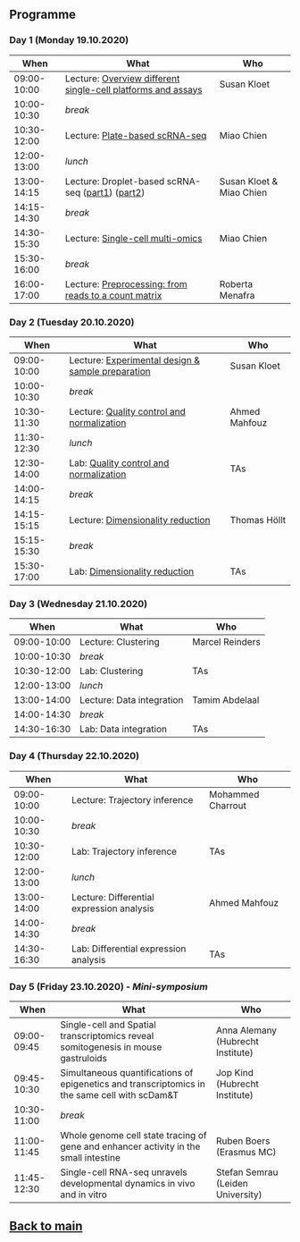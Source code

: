 ## Programme

### Day 1 (Monday 19.10.2020)
| When | What | Who |
| ------------- | ------------- | ------------- |
|09:00-10:00 |Lecture: [Overview different single-cell platforms and assays](Lectures/Day1_Overview_different_single_cell_platforms_and_assays.pdf) | Susan Kloet |
|10:00-10:30 |_break_ |  |
|10:30-12:00 |Lecture: [Plate-based scRNA-seq](Lectures/Day1_Plate_based_scRNAseq.pdf) | Miao Chien |
|12:00-13:00 |_lunch_ |  |
|13:00-14:15 |Lecture: Droplet-based scRNA-seq ([part1](Lectures/Day1_Droplet_based_scRNAseq_PartA.pdf)) ([part2](Lectures/Day1_Droplet_based_scRNAseq_PartB.pdf)) | Susan Kloet & Miao Chien |
|14:15-14:30 |_break_| |
|14:30-15:30 |Lecture: [Single-cell multi-omics](Lectures/Day1_Single_cell_multi_omics.pdf) | Miao Chien |
|15:30-16:00 |_break_ | |
|16:00-17:00 |Lecture: [Preprocessing: from reads to a count matrix](Lectures/Day1_Preprocessing_from_reads_to_a_count_matrix.pdf) | Roberta Menafra |

### Day 2 (Tuesday 20.10.2020)
| When | What | Who |
| ------------- | ------------- | ------------- |
|09:00-10:00 |Lecture: [Experimental design & sample preparation](Lectures/Day2_Experimental_design_and_sample_preparation.pdf) | Susan Kloet |
|10:00-10:30 |_break_ |  |
|10:30-11:30 |Lecture: [Quality control and normalization](Lectures/Day2_Quality_control_and_normalization.pdf) | Ahmed Mahfouz |
|11:30-12:30 |_lunch_ |  |
|12:30-14:00 |Lab: [Quality control and normalization](session-qc-normalization/QC_Normalization.md) | TAs |
|14:00-14:15 |_break_ | |
|14:15-15:15 |Lecture: [Dimensionality reduction](Lectures/Day2_Dimensionality_reduction.pdf) | Thomas Höllt |
|15:15-15:30 |_break_ | |
|15:30-17:00 |Lab: [Dimensionality reduction](session-dimensionalityreduction/Dimensionality_Reduction.md) | TAs |

### Day 3 (Wednesday 21.10.2020)
| When | What | Who |
| ------------- | ------------- | ------------- |
|09:00-10:00 |Lecture: Clustering | Marcel Reinders |
|10:00-10:30 |_break_ |  |
|10:30-12:00 |Lab: Clustering | TAs |
|12:00-13:00 |_lunch_ |  |
|13:00-14:00 |Lecture: Data integration | Tamim Abdelaal |
|14:00-14:30 |_break_ | |
|14:30-16:30 |Lab: Data integration | TAs |

### Day 4 (Thursday 22.10.2020)
| When | What | Who |
| ------------- | ------------- | ------------- |
|09:00-10:00 |Lecture: Trajectory inference | Mohammed Charrout |
|10:00-10:30 |_break_ |  |
|10:30-12:00 |Lab: Trajectory inference | TAs |
|12:00-13:00 |_lunch_ |  |
|13:00-14:00 |Lecture: Differential expression analysis | Ahmed Mahfouz |
|14:00-14:30 |_break_ | |
|14:30-16:30 |Lab: Differential expression analysis | TAs |

### Day 5 (Friday 23.10.2020) - _Mini-symposium_
| When | What | Who |
| ------------- | ------------- | ------------- |
|09:00-09:45 |Single-cell and Spatial transcriptomics reveal somitogenesis in mouse gastruloids | Anna Alemany (Hubrecht Institute) |
|09:45-10:30 |Simultaneous quantifications of epigenetics and transcriptomics in the same cell with scDam&T | Jop Kind (Hubrecht Institute) |
|10:30-11:00 |_break_ | |
|11:00-11:45 |Whole genome cell state tracing of gene and enhancer activity in the small intestine | Ruben Boers (Erasmus MC) |
|11:45-12:30 |Single-cell RNA-seq unravels developmental dynamics in vivo and in vitro | Stefan Semrau (Leiden University) |


## [Back to main](README.md)
